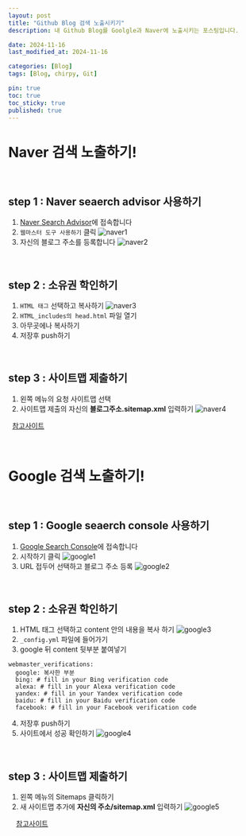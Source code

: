 ```yaml
---
layout: post
title: "Github Blog 검색 노출시키기"
description: 내 Github Blog를 Goolgle과 Naver에 노출시키는 포스팅입니다.

date: 2024-11-16 
last_modified_at: 2024-11-16 

categories: [Blog]
tags: [Blog, chirpy, Git]

pin: true
toc: true
toc_sticky: true
published: true
---
```


# Naver 검색 노출하기!
&nbsp;
## step 1 : Naver seaerch advisor 사용하기
1. [Naver Search Advisor](https://searchadvisor.naver.com/)에 접속합니다
2. ```웹마스터 도구 사용하기``` 클릭
![naver1](https://github.com/user-attachments/assets/a69746f0-4358-423a-a36b-552a7cbc6cdc)
3. 자신의 블로그 주소를 등록합니다
![naver2](https://github.com/user-attachments/assets/d0289369-aaed-4808-b925-bb75740e94da)


&nbsp;
## step 2 : 소유권 학인하기
1. ```HTML 태그``` 선택하고 복사하기
![naver3](https://github.com/user-attachments/assets/ac3f35a5-2d89-4d12-9b77-aa5d369bf0b9)
2. ```HTML_includes의 head.html``` 파일 열기
3. 아무곳에나 복사하기
4. 저장후 push하기

&nbsp;
## step 3 : 사이트맵 제출하기
1. 왼쪽 메뉴의 요청 사이트맵 선택
2. 사이트맵 제출의 자신의 **블로그주소.sitemap.xml** 입력하기
![naver4](https://github.com/user-attachments/assets/2e553ef1-bafe-41e5-9480-a2114a3640b8)

&nbsp;
[참고사이트](https://jaehee-kim24.github.io/posts/github%EB%B8%94%EB%A1%9C%EA%B7%B8_%EA%B2%80%EC%83%89%EB%85%B8%EC%B6%9C%ED%95%98%EA%B8%B0_naver/)

&nbsp;
&nbsp;
# Google 검색 노출하기!
&nbsp;
## step 1 : Google seaerch console 사용하기
1. [Google Search Console](https://search.google.com/search-console/about)에 접속합니다
2. 시작하기 클릭
![google1](https://github.com/user-attachments/assets/6a6a3915-edcf-49e6-9c4e-dbd95638ae7d)
3. URL 접두어 선택하고 블로그 주소 등록
![google2](https://github.com/user-attachments/assets/945cad4f-b21a-44eb-b821-ae38744c479e)

&nbsp;
## step 2 : 소유권 학인하기
1. HTML 태그 선택하고 content 안의 내용을 복사 하기
![google3](https://github.com/user-attachments/assets/1e3c9446-495b-4c6e-835f-47d88d250b11)
2. ```_config.yml``` 파일에 들어가기
3. google 뒤 content 뒷부분 붙여넣기
```
webmaster_verifications:
  google: 복사한 부분
  bing: # fill in your Bing verification code
  alexa: # fill in your Alexa verification code
  yandex: # fill in your Yandex verification code
  baidu: # fill in your Baidu verification code
  facebook: # fill in your Facebook verification code
```
4. 저장후 push하기
5. 사이트에서 성공 확인하기
![google4](https://github.com/user-attachments/assets/c4dae14b-e820-4bf0-ad31-5579fd471bed)

&nbsp;
## step 3 : 사이트맵 제출하기
1. 왼쪽 메뉴의 Sitemaps 클릭하기
2. 새 사이트맵 추가에 **자신의 주소/sitemap.xml** 입력하기
![google5](https://github.com/user-attachments/assets/fbdda082-2dc6-4543-9f38-f5f9181eb7f1)

&nbsp;
&nbsp;
[참고사이트](https://jaehee-kim24.github.io/posts/github%EB%B8%94%EB%A1%9C%EA%B7%B8_%EA%B2%80%EC%83%89%EB%85%B8%EC%B6%9C%ED%95%98%EA%B8%B0/)
